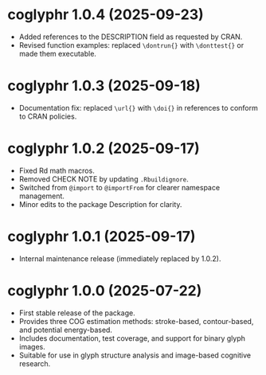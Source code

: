 # coglyphr 1.0.4 (2025-09-23)
- Added references to the DESCRIPTION field as requested by CRAN.
- Revised function examples: replaced `\dontrun{}` with `\donttest{}` or made them executable.

# coglyphr 1.0.3 (2025-09-18)
- Documentation fix: replaced `\url{}` with `\doi{}` in references to conform to CRAN policies.

# coglyphr 1.0.2 (2025-09-17)
- Fixed Rd math macros.
- Removed CHECK NOTE by updating `.Rbuildignore`.
- Switched from `@import` to `@importFrom` for clearer namespace management.
- Minor edits to the package Description for clarity.

# coglyphr 1.0.1 (2025-09-17)
- Internal maintenance release (immediately replaced by 1.0.2).

# coglyphr 1.0.0 (2025-07-22)

- First stable release of the package.
- Provides three COG estimation methods: stroke-based, contour-based, and potential energy-based.
- Includes documentation, test coverage, and support for binary glyph images.
- Suitable for use in glyph structure analysis and image-based cognitive research.
